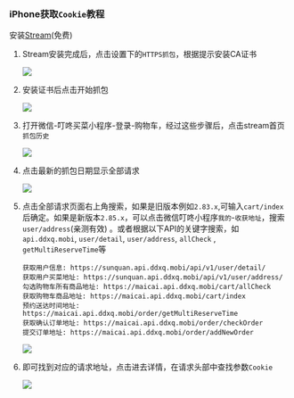 ### iPhone获取`Cookie`教程

安装[Stream](https://blog.csdn.net/qq_36502272/article/details/117341718)(免费)

1. Stream安装完成后，点击设置下的`HTTPS抓包`，根据提示安装CA证书

   ![](../images/stream/HTTPS抓包.jpg)

2. 安装证书后点击开始抓包

   ![](../images/stream/开始抓包.jpg)

3. 打开微信-叮咚买菜小程序-登录-购物车，经过这些步骤后，点击stream首页`抓包历史`

   ![](../images/stream/抓包日期.jpg)

4. 点击最新的抓包日期显示全部请求

   ![](../images/stream/抓包历史.jpg)

5. 点击全部请求页面右上角搜索，如果是旧版本例如`2.83.x`,可输入`cart/index`后确定。如果是新版本`2.85.x`，可以点击微信叮咚小程序`我的`-`收获地址`，搜索`user/address`(亲测有效)
   。或者根据以下API的关键字搜索，如`api.ddxq.mobi`, `user/detail`, `user/address`, `allCheck`
   , `getMultiReserveTime`等
   ```
   获取用户信息: https://sunquan.api.ddxq.mobi/api/v1/user/detail/
   获取用户买菜地址: https://sunquan.api.ddxq.mobi/api/v1/user/address/    
   勾选购物车所有商品地址: https://maicai.api.ddxq.mobi/cart/allCheck
   获取购物车商品地址: https://maicai.api.ddxq.mobi/cart/index
   预约送达时间地址: https://maicai.api.ddxq.mobi/order/getMultiReserveTime
   获取确认订单地址: https://maicai.api.ddxq.mobi/order/checkOrder
   提交订单地址: https://maicai.api.ddxq.mobi/order/addNewOrder
   ```

   ![](../images/stream/搜索.jpg)

6. 即可找到对应的请求地址，点击进去详情，在请求头部中查找参数`Cookie`

   ![](../images/stream/用户参数.jpg)
